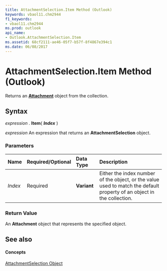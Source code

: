 ```yaml
---
title: AttachmentSelection.Item Method (Outlook)
keywords: vbaol11.chm2944
f1_keywords:
- vbaol11.chm2944
ms.prod: outlook
api_name:
- Outlook.AttachmentSelection.Item
ms.assetid: 68cf2111-ae46-05f7-b57f-8f4867e394c1
ms.date: 06/08/2017
---
```



# AttachmentSelection.Item Method (Outlook)

Returns an  **[Attachment](Outlook.Attachment.md)** object from the collection.


## Syntax

 _expression_ . **Item**( **_Index_** )

 _expression_ An expression that returns an **AttachmentSelection** object.


### Parameters



|**Name**|**Required/Optional**|**Data Type**|**Description**|
|:-----|:-----|:-----|:-----|
| _Index_|Required| **Variant**|Either the index number of the object, or the value used to match the default property of an object in the collection.|

### Return Value

An  **Attachment** object that represents the specified object.


## See also


#### Concepts


[AttachmentSelection Object](Outlook.AttachmentSelection.md)

